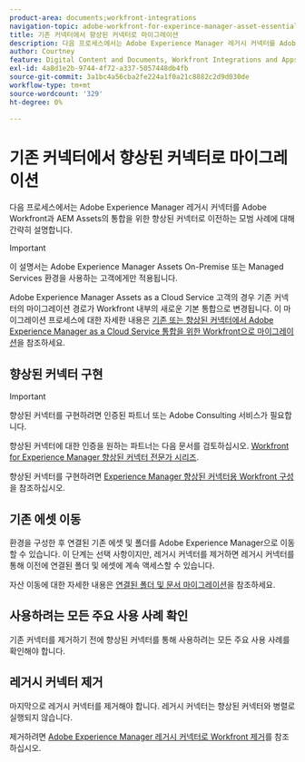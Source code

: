 ```yaml
---
product-area: documents;workfront-integrations
navigation-topic: adobe-workfront-for-experince-manager-asset-essentials
title: 기존 커넥터에서 향상된 커넥터로 마이그레이션
description: 다음 프로세스에서는 Adobe Experience Manager 레거시 커넥터를 Adobe Workfront과 AEM Assets의 통합을 위한 향상된 커넥터로 이전하는 모범 사례에 대해 간략히 설명합니다.
author: Courtney
feature: Digital Content and Documents, Workfront Integrations and Apps
exl-id: 4a8d1e2b-9744-4f72-a337-5057448db4fb
source-git-commit: 3a1bc4a56cba2fe224a1f0a21c8882c2d9d030de
workflow-type: tm+mt
source-wordcount: '329'
ht-degree: 0%

---
```


# 기존 커넥터에서 향상된 커넥터로 마이그레이션

다음 프로세스에서는 Adobe Experience Manager 레거시 커넥터를 Adobe Workfront과 AEM Assets의 통합을 위한 향상된 커넥터로 이전하는 모범 사례에 대해 간략히 설명합니다.

>[!IMPORTANT]
>
>이 설명서는 Adobe Experience Manager Assets On-Premise 또는 Managed Services 환경을 사용하는 고객에게만 적용됩니다.


Adobe Experience Manager Assets as a Cloud Service 고객의 경우 기존 커넥터의 마이그레이션 경로가 Workfront 내부의 새로운 기본 통합으로 변경됩니다. 이 마이그레이션 프로세스에 대한 자세한 내용은 [기존 또는 향상된 커넥터에서 Adobe Experience Manager as a Cloud Service 통합을 위한 Workfront으로 마이그레이션](/help/quicksilver/documents/workfront-and-experience-manager-integrations/legacy-enhanced-connector-migration/migrate-from-legacy-enhanced-connectors.md)을 참조하세요.

## 향상된 커넥터 구현

>[!IMPORTANT]
>
>향상된 커넥터를 구현하려면 인증된 파트너 또는 Adobe Consulting 서비스가 필요합니다.
>
> 향상된 커넥터에 대한 인증을 원하는 파트너는 다음 문서를 검토하십시오. [Workfront for Experience Manager 향상된 커넥터 전문가 시리즈](https://experienceleague.adobe.com/docs/experience-manager-learn/assets/workfront/enhanced-connector/aem-experts-series/overview.html?lang=en).

향상된 커넥터를 구현하려면 [Experience Manager 향상된 커넥터용 Workfront 구성](https://experienceleague.adobe.com/docs/experience-manager-65/assets/integrations/workfront-connector-configure.html?lang=en)을 참조하십시오.


## 기존 에셋 이동

환경을 구성한 후 연결된 기존 에셋 및 폴더를 Adobe Experience Manager으로 이동할 수 있습니다. 이 단계는 선택 사항이지만, 레거시 커넥터를 제거하면 레거시 커넥터를 통해 이전에 연결된 폴더 및 에셋에 계속 액세스할 수 있습니다.

자산 이동에 대한 자세한 내용은 [연결된 폴더 및 문서 마이그레이션](/help/quicksilver/documents/workfront-and-experience-manager-integrations/legacy-enhanced-connector-migration/workfront-document-link-updates.md)을 참조하세요.

## 사용하려는 모든 주요 사용 사례 확인

기존 커넥터를 제거하기 전에 향상된 커넥터를 통해 사용하려는 모든 주요 사용 사례를 확인해야 합니다.

## 레거시 커넥터 제거

마지막으로 레거시 커넥터를 제거해야 합니다. 레거시 커넥터는 향상된 커넥터와 병렬로 실행되지 않습니다.

제거하려면 [Adobe Experience Manager 레거시 커넥터로 Workfront 제거](/help/quicksilver/documents/workfront-and-experience-manager-integrations/legacy-enhanced-connector-migration/uninstall-legacy-connector.md)를 참조하십시오.
